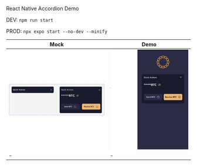React Native Accordion Demo

DEV: `npm run start`

PROD: `npx expo start --no-dev --minify`

| Mock                             | Demo                             |
| -------------------------------- | -------------------------------- |
| ![Mock](/assets/images/mock.png) | ![Demo](/assets/images/demo.png) |
| -                                | -                                |
